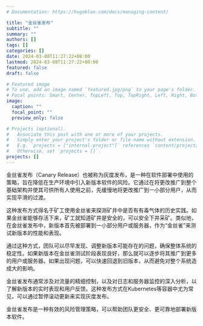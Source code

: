 ```yaml
---
# Documentation: https://hugoblox.com/docs/managing-content/

title: "金丝雀发布"
subtitle: ""
summary: ""
authors: []
tags: []
categories: []
date: 2024-03-08T11:27:22+08:00
lastmod: 2024-03-08T11:27:22+08:00
featured: false
draft: false

# Featured image
# To use, add an image named `featured.jpg/png` to your page's folder.
# Focal points: Smart, Center, TopLeft, Top, TopRight, Left, Right, BottomLeft, Bottom, BottomRight.
image:
  caption: ""
  focal_point: ""
  preview_only: false

# Projects (optional).
#   Associate this post with one or more of your projects.
#   Simply enter your project's folder or file name without extension.
#   E.g. `projects = ["internal-project"]` references `content/project/deep-learning/index.md`.
#   Otherwise, set `projects = []`.
projects: []
---
```


金丝雀发布（Canary Release）也被称为灰度发布，是一种在软件部署中使用的策略，旨在降低在生产环境中引入新版本软件的风险。它通过在将更改推广到整个基础架构并使其可供所有人使用之前，先缓慢地将更改推广到一小部分用户，从而实现平滑的过渡。

这种发布方式得名于矿工使用金丝雀来探测矿井中是否有有毒气体的历史实践。如果金丝雀能够存活下来，矿工就知道矿井是安全的，可以安全下井采矿。类似地，在金丝雀发布中，新版本首先被部署到一小部分用户或服务器，作为“金丝雀”来测试新版本的性能和表现。

通过这种方式，团队可以尽早发现、调整新版本可能存在的问题，确保整体系统的稳定性。如果新版本在金丝雀测试阶段表现良好，那么就可以逐步将其推广到更多的用户或服务器。如果出现问题，可以快速回退到旧版本，从而避免对整个系统造成大的影响。

金丝雀发布通常涉及对流量的精细控制，以及对日志和服务器监控的深入分析，以了解新版本的实时表现和用户反馈。这种发布方式在Kubernetes等容器中尤为常见，可以通过暂停滚动更新来实现灰度发布。

金丝雀发布是一种有效的风险管理策略，可以帮助团队更安全、更可靠地部署新版本软件。
<!-- 视频 -->